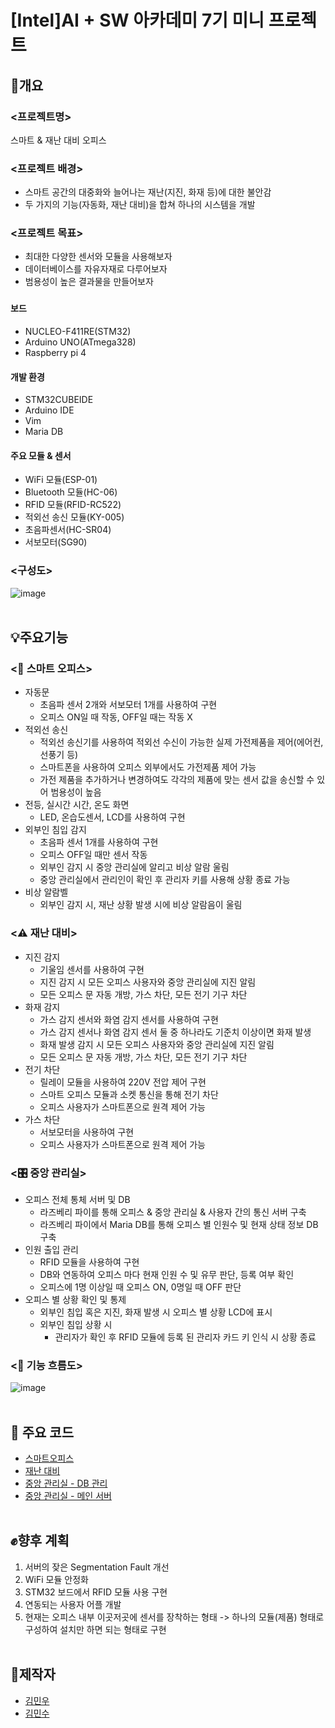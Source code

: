 # [Intel]AI + SW 아카데미 7기 미니 프로젝트
## 🚀개요
### <프로젝트명>
스마트 & 재난 대비 오피스

### <프로젝트 배경>
- 스마트 공간의 대중화와 늘어나는 재난(지진, 화재 등)에 대한 불안감
- 두 가지의 기능(자동화, 재난 대비)을 합쳐 하나의 시스템을 개발
  
### <프로젝트 목표>
- 최대한 다양한 센서와 모듈을 사용해보자
- 데이터베이스를 자유자재로 다루어보자
- 범용성이 높은 결과물을 만들어보자

### <Tools>
#### 보드
- NUCLEO-F411RE(STM32)
- Arduino UNO(ATmega328)
- Raspberry pi 4
#### 개발 환경
- STM32CUBEIDE
- Arduino IDE
- Vim
- Maria DB
#### 주요 모듈 & 센서
- WiFi 모듈(ESP-01)
- Bluetooth 모듈(HC-06)
- RFID 모듈(RFID-RC522)
- 적외선 송신 모듈(KY-005)
- 초음파센서(HC-SR04)
- 서보모터(SG90)

### <구성도>
![image](https://github.com/user-attachments/assets/d2576e21-3671-4b35-97bd-93a99f41a029)
<br/><br/>
## 💡주요기능
### <🏢 스마트 오피스>
- 자동문
  - 초음파 센서 2개와 서보모터 1개를 사용하여 구현
  - 오피스 ON일 때 작동, OFF일 때는 작동 X
- 적외선 송신
  - 적외선 송신기를 사용하여 적외선 수신이 가능한 실제 가전제품을 제어(에어컨, 선풍기 등)
  - 스마트폰을 사용하여 오피스 외부에서도 가전제품 제어 가능
  - 가전 제품을 추가하거나 변경하여도 각각의 제품에 맞는 센서 값을 송신할 수 있어 범용성이 높음
- 전등, 실시간 시간, 온도 화면
  - LED, 온습도센서, LCD를 사용하여 구현
- 외부인 침입 감지
  - 초음파 센서 1개를 사용하여 구현
  - 오피스 OFF일 때만 센서 작동
  - 외부인 감지 시 중앙 관리실에 알리고 비상 알람 울림
  - 중앙 관리실에서 관리인이 확인 후 관리자 키를 사용해 상황 종료 가능
- 비상 알람벨
  - 외부인 감지 시, 재난 상황 발생 시에 비상 알람음이 울림
  
### <⚠️ 재난 대비>
- 지진 감지
  - 기울임 센서를 사용하여 구현
  - 지진 감지 시 모든 오피스 사용자와 중앙 관리실에 지진 알림
  - 모든 오피스 문 자동 개방, 가스 차단, 모든 전기 기구 차단
- 화재 감지
  - 가스 감지 센서와 화염 감지 센서를 사용하여 구현
  - 가스 감지 센서나 화염 감지 센서 둘 중 하나라도 기준치 이상이면 화재 발생
  - 화재 발생 감지 시 모든 오피스 사용자와 중앙 관리실에 지진 알림
  - 모든 오피스 문 자동 개방, 가스 차단, 모든 전기 기구 차단
- 전기 차단
  - 릴레이 모듈을 사용하여 220V 전압 제어 구현
  - 스마트 오피스 모듈과 소켓 통신을 통해 전기 차단
  - 오피스 사용자가 스마트폰으로 원격 제어 가능
- 가스 차단
  - 서보모터을 사용하여 구현
  - 오피스 사용자가 스마트폰으로 원격 제어 가능
  
### <🎛️ 중앙 관리실>
- 오피스 전체 통체 서버 및 DB
  - 라즈베리 파이를 통해 오피스 & 중앙 관리실 & 사용자 간의 통신 서버 구축
  - 라즈베리 파이에서 Maria DB를 통해 오피스 별 인원수 및 현재 상태 정보 DB 구축
- 인원 출입 관리
  - RFID 모듈을 사용하여 구현
  - DB와 연동하여 오피스 마다 현재 인원 수 및 유무 판단, 등록 여부 확인
  - 오피스에 1명 이상일 때 오피스 ON, 0명일 때 OFF 판단
- 오피스 별 상황 확인 및 통제 
  - 외부인 침입 혹은 지진, 화재 발생 시 오피스 별 상황 LCD에 표시
  - 외부인 침입 상황 시
    - 관리자가 확인 후 RFID 모듈에 등록 된 관리자 카드 키 인식 시 상황 종료

### <🔨 기능 흐름도>
![image](https://github.com/user-attachments/assets/bd80b24f-d8ee-4917-8079-ddd2d14acd8e)
<br/><br/>
## 📌 주요 코드
- [스마트오피스](https://github.com/KINGMINWOO/intel_1st_miniproject/blob/main/1.%EC%BD%94%EB%93%9C/STM32/KMS_mini_project/Core/Src/main.c)  
- [재난 대비](https://github.com/KINGMINWOO/intel_1st_miniproject/blob/main/1.%EC%BD%94%EB%93%9C/STM32/MiniProject_Gas_Fire_Vibration_wifi_PWM/Core/Src/main.c)  
- [중앙 관리실 - DB 관리](https://github.com/KINGMINWOO/intel_1st_miniproject/blob/main/1.%EC%BD%94%EB%93%9C/Raspberry%20Pi/mini_client_device.c)  
- [중앙 관리실 - 메인 서버](https://github.com/KINGMINWOO/intel_1st_miniproject/blob/main/1.%EC%BD%94%EB%93%9C/Raspberry%20Pi/mini_server.c)
<br/><br/>
## ✊향후 계획
1. 서버의 잦은 Segmentation Fault 개선
2. WiFi 모듈 안정화
3. STM32 보드에서 RFID 모듈 사용 구현
4. 연동되는 사용자 어플 개발
5. 현재는 오피스 내부 이곳저곳에 센서를 장착하는 형태 -> 하나의 모듈(제품) 형태로 구성하여 설치만 하면 되는 형태로 구현
<br/><br/>
## 🙏제작자
- [김민우](http://github.com/KINGMINWOO)
- [김민수](http://github.com/GaSap58)
